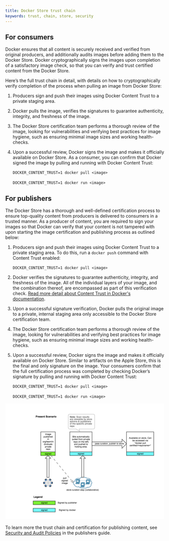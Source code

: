 ```yaml
---
title: Docker Store trust chain
keywords: trust, chain, store, security
---
```


## For consumers

Docker ensures that all content is securely received and verified from original
producers, and additionally audits images before adding them to the Docker
Store. Docker cryptographically signs the images upon completion of a
satisfactory image check, so that you can verify and trust certified content
from the Docker Store.

Here’s the full trust chain in detail, with details on how to cryptographically
verify completion of the process when pulling an image from Docker Store:

1. Producers sign and push their images using Docker Content Trust to a private staging area.

2. Docker pulls the image, verifies the signatures to guarantee authenticity, integrity, and freshness of the image.

3. The Docker Store certification team performs a thorough review of the image, looking for vulnerabilities and verifying best practices for image hygiene, such as ensuring minimal image sizes and working health-checks.

4. Upon a successful review, Docker signs the image and makes it officially available on Docker Store. As a consumer, you can confirm that Docker signed the image by pulling and running with Docker Content Trust:

    ```shell
    DOCKER_CONTENT_TRUST=1 docker pull <image>

    DOCKER_CONTENT_TRUST=1 docker run <image>
    ```

## For publishers

The Docker Store has a thorough and well-defined certification process to ensure
top-quality content from producers is delivered to consumers in a trusted
manner. As a producer of content, you are required to sign your images so
that Docker can verify that your content is not tampered with upon starting the
image certification and publishing process as outlined below:

1. Producers sign and push their images using Docker Content Trust to a private staging area. To do this, run a `docker push` command with Content Trust enabled:

    ```shell
    DOCKER_CONTENT_TRUST=1 docker pull <image>
    ```

2. Docker verifies the signatures to guarantee authenticity, integrity, and freshness of the image. All of the individual layers of your image, and the combination thereof, are encompassed as part of this verification check. [Read more detail about Content Trust in Docker's documentation](/engine/security/trust/content_trust/#understand-trust-in-docker).

3. Upon a successful signature verification, Docker pulls the original image to a private, internal staging area only accessible to the Docker Store certification team.

4. The Docker Store certification team performs a thorough review of the image, looking for vulnerabilities and verifying best practices for image hygiene, such as ensuring minimal image sizes and working health-checks.

5. Upon a successful review, Docker signs the image and makes it officially available on Docker Store. Similar to artifacts on the Apple Store, this is the final and only signature on the image. Your consumers confirm that the full certification process was completed by checking Docker’s signature by pulling and running with Docker Content Trust:

    ```shell
    DOCKER_CONTENT_TRUST=1 docker pull <image>

    DOCKER_CONTENT_TRUST=1 docker run <image>
    ```

![Store Trust Chain signing process](images/image_0.png)

To learn more the trust chain and certification for publishing content, see
[Security and Audit Policies](publish.md#security-and-audit-policies) in the
publishers guide.
